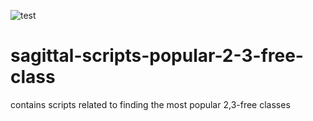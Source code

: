 ![test](https://github.com/Sagittal/sagittal-scripts-popular-2-3-free-class/actions/workflows/test.yml/badge.svg)

# sagittal-scripts-popular-2-3-free-class
contains scripts related to finding the most popular 2,3-free classes
